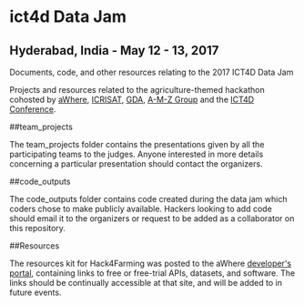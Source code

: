 # ict4d Data Jam
## Hyderabad, India - May 12 - 13, 2017
Documents, code, and other resources relating to the 2017 ICT4D Data Jam


Projects and resources related to the agriculture-themed hackathon cohosted by [aWhere](http://www.awhere.com/), [ICRISAT](http://www.icrisat.org/), [GDA](http://globaldevelopmentanalytics.org/), [A-M-Z Group](http://www.a-m-z.com/) and the [ICT4D Conference](http://www.ict4dconference.org/).

##team_projects

The team_projects folder contains the presentations given by all the participating teams to the judges. Anyone interested in more details concerning a particular presentation should contact the organizers.

##code_outputs

The code_outputs folder contains code created during the data jam which coders chose to make publicly available. Hackers looking to add code should email it to the organizers or request to be added as a collaborator on this repository.

##Resources

The resources kit for Hack4Farming was posted to the aWhere [developer's portal](http://developer.awhere.com/hack4farming), containing links to free or free-trial APIs, datasets, and software. The links should be continually accessible at that site, and will be added to in future events.
